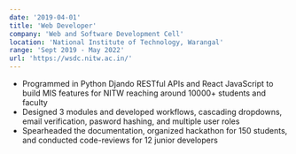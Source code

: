 ```yaml
---
date: '2019-04-01'
title: 'Web Developer'
company: 'Web and Software Development Cell'
location: 'National Institute of Technology, Warangal'
range: 'Sept 2019 - May 2022'
url: 'https://wsdc.nitw.ac.in/'
---
```


- Programmed in Python Djando RESTful APIs and React JavaScript to build MIS features for NITW reaching around
10000+ students and faculty
- Designed 3 modules and developed workflows, cascading dropdowns, email verification, pasword hashing, and multiple user roles
- Spearheaded the documentation, organized hackathon for 150 students, and conducted code-reviews for 12 junior developers
